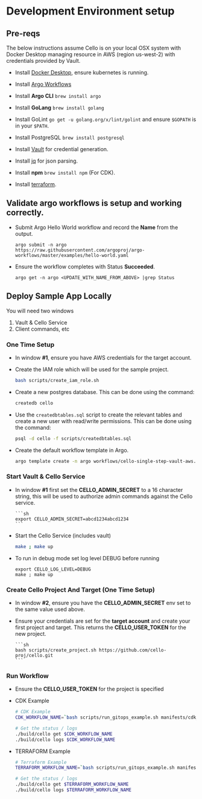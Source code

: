 # Development Environment setup

## Pre-reqs

The below instructions assume Cello is on your local OSX system
with Docker Desktop managing resource in AWS (region us-west-2) with credentials provided by Vault.

- Install [Docker Desktop](https://www.docker.com/products/docker-desktop), ensure kubernetes is running.

- Install [Argo Workflows](https://argoproj.github.io/argo-workflows/installation/)

- Install **Argo CLI** `brew install argo`

- Install **GoLang** `brew install golang`

- Install GoLint `go get -u golang.org/x/lint/golint` and ensure `$GOPATH` is in your `$PATH`.

- Install PostgreSQL `brew install postgresql`

- Install [Vault](https://www.vaultproject.io/downloads) for credential generation.

- Install [jq](https://stedolan.github.io/jq/) for json parsing.

- Install **npm** `brew install npm` (For CDK).

- Install [terraform](https://www.terraform.io/downloads.html).

## Validate argo workflows is setup and working correctly.

- Submit Argo Hello World workflow and record the **Name** from the output.

  ```
  argo submit -n argo https://raw.githubusercontent.com/argoproj/argo-workflows/master/examples/hello-world.yaml
  ```

- Ensure the workflow completes with Status **Succeeded**.

  ```
  argo get -n argo <UPDATE_WITH_NAME_FROM_ABOVE> |grep Status
  ```

## Deploy Sample App Locally

You will need two windows

1. Vault & Cello Service
1. Client commands, etc

### One Time Setup

- In window **#1**, ensure you have AWS credentials for the target account.

- Create the IAM role which will be used for the sample project.

  ```sh
  bash scripts/create_iam_role.sh
  ```

- Create a new postgres database. This can be done using the command:

  ```sh
  createdb cello
  ```

- Use the `createdbtables.sql` script to create the relevant tables and create a new user with read/write permissions. This can be done using the command:

  ```sh
  psql -d cello -f scripts/createdbtables.sql
  ```

- Create the default workflow template in Argo.

  ```sh
  argo template create -n argo workflows/cello-single-step-vault-aws.yaml
  ```

### Start Vault & Cello Service

- In window **#1** first set the **CELLO_ADMIN_SECRET** to a 16
  character string, this will be used to authorize admin commands against
  the Cello service.

      ```sh
      export CELLO_ADMIN_SECRET=abcd1234abcd1234
      ```

- Start the Cello Service (includes vault)

  ```sh
  make ; make up
  ```

- To run in debug mode set log level DEBUG before running

  ```
  export CELLO_LOG_LEVEL=DEBUG
  make ; make up
  ```

### Create Cello Project And Target (One Time Setup)

- In window **#2**, ensure you have the **CELLO_ADMIN_SECRET**
  env set to the same value used above.

- Ensure your credentials are set for the **target account** and create your first
  project and target. This returns the **CELLO_USER_TOKEN** for the new project.

      ```sh
      bash scripts/create_project.sh https://github.com/cello-proj/cello.git
      ```

### Run Workflow

- Ensure the **CELLO_USER_TOKEN** for the project is specified

- CDK Example

  ```sh
  # CDK Example
  CDK_WORKFLOW_NAME=`bash scripts/run_gitops_example.sh manifests/cdk_manifest.yaml e3a419e69a5ae762862dc7cf382304a4e6cc2547 dev`

  # Get the status / logs
  ./build/cello get $CDK_WORKFLOW_NAME
  ./build/cello logs $CDK_WORKFLOW_NAME
  ```

- TERRAFORM Example

  ```sh
  # Terraform Example
  TERRAFORM_WORKFLOW_NAME=`bash scripts/run_gitops_example.sh manifests/terraform_manifest.yaml e3a419e69a5ae762862dc7cf382304a4e6cc2547 dev`

  # Get the status / logs
  ./build/cello get $TERRAFORM_WORKFLOW_NAME
  ./build/cello logs $TERRAFORM_WORKFLOW_NAME
  ```

